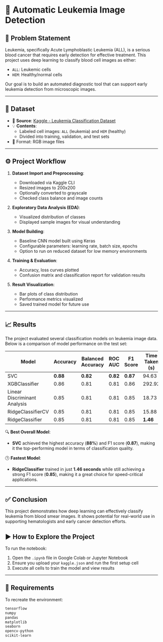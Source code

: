 # 🧬 Automatic Leukemia Image Detection

## 🧠 Problem Statement

Leukemia, specifically Acute Lymphoblastic Leukemia (ALL), is a serious blood cancer that requires early detection for effective treatment. This project uses deep learning to classify blood cell images as either:
- `ALL`: Leukemic cells
- `HEM`: Healthy/normal cells

Our goal is to build an automated diagnostic tool that can support early leukemia detection from microscopic images.

---

## 📂 Dataset

- 📌 **Source**: [Kaggle - Leukemia Classification Dataset](https://www.kaggle.com/datasets/andrewmvd/leukemia-classification)
- 💡 **Contents**:
  - Labeled cell images: `ALL` (leukemia) and `HEM` (healthy)
  - Divided into training, validation, and test sets
- 🔄 Format: RGB image files

---

## ⚙️ Project Workflow

1. **Dataset Import and Preprocessing**:
   - Downloaded via Kaggle CLI
   - Resized images to 200x200
   - Optionally converted to grayscale
   - Checked class balance and image counts

2. **Exploratory Data Analysis (EDA)**:
   - Visualized distribution of classes
   - Displayed sample images for visual understanding

3. **Model Building**:
   - Baseline CNN model built using Keras
   - Configurable parameters: learning rate, batch size, epochs
   - Option to run on reduced dataset for low memory environments

4. **Training & Evaluation**:
   - Accuracy, loss curves plotted
   - Confusion matrix and classification report for validation results

5. **Result Visualization**:
   - Bar plots of class distribution
   - Performance metrics visualized
   - Saved trained model for future use

---

## 📈 Results

The project evaluated several classification models on leukemia image data. Below is a comparison of model performance on the test set:

| Model                       | Accuracy | Balanced Accuracy | ROC AUC | F1 Score | Time Taken (s) |
|----------------------------|----------|-------------------|---------|----------|----------------|
| SVC                        | **0.88** | **0.82**          | **0.82**| **0.87** | 94.63          |
| XGBClassifier              | 0.86     | 0.81              | 0.81    | 0.86     | 292.92         |
| Linear Discriminant Analysis | 0.85  | 0.81              | 0.81    | 0.85     | 18.73          |
| RidgeClassifierCV          | 0.85     | 0.81              | 0.81    | 0.85     | 15.88          |
| RidgeClassifier            | 0.85     | 0.81              | 0.81    | 0.85     | **1.46**       |

🔍 **Best Overall Model**:  
- **SVC** achieved the highest accuracy (**88%**) and F1 score (**0.87**), making it the top-performing model in terms of classification quality.

🕒 **Fastest Model**:  
- **RidgeClassifier** trained in just **1.46 seconds** while still achieving a strong F1 score (**0.85**), making it a great choice for speed-critical applications.

---

## ✅ Conclusion

This project demonstrates how deep learning can effectively classify leukemia from blood smear images. It shows potential for real-world use in supporting hematologists and early cancer detection efforts.


## ▶️ How to Explore the Project

To run the notebook:

1. Open the `.ipynb` file in Google Colab or Jupyter Notebook
2. Ensure you upload your `kaggle.json` and run the first setup cell
3. Execute all cells to train the model and view results

---

## 🧰 Requirements

To recreate the environment:

```bash
tensorflow
numpy
pandas
matplotlib
seaborn
opencv-python
scikit-learn
